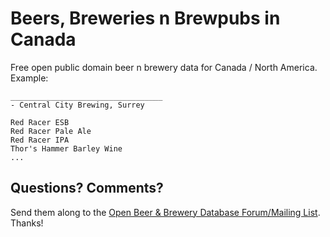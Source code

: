 # Beers, Breweries n Brewpubs in Canada

Free open public domain beer n brewery data for Canada / North America.
Example:

~~~
__________________________________
- Central City Brewing, Surrey

Red Racer ESB
Red Racer Pale Ale
Red Racer IPA
Thor's Hammer Barley Wine
...
~~~


## Questions? Comments?

Send them along to the
[Open Beer & Brewery Database Forum/Mailing List](http://groups.google.com/group/beerdb).
Thanks!

